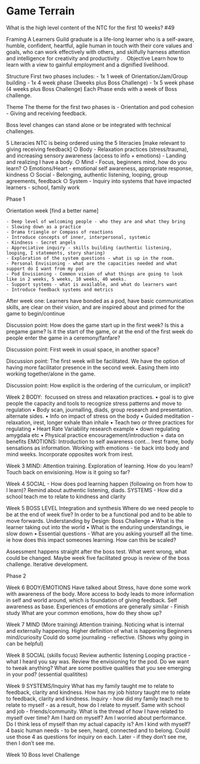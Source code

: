 # Game Terrain
What is the high level content of the NTC for the first 10 weeks? #49


Framing
A Learners Guild graduate is a life-long learner who is a self-aware, humble, confident, heartful, agile human in touch with their core values and goals, who can work effectively with others, and skilfully harness attention and intelligence for creativity and productivity .
 
Objective
Learn how to learn with a view to gainful employment and a dignified livelihood.

Structure
First two phases includes:
	- 1x 1 week of Orientation/Jam/Group building
	- 1x 4 week phase (3weeks plus Boss Challenge)
	- 1x 5 week phase (4 weeks plus Boss Challenge)
Each Phase ends with a week of Boss challenge.


Theme
The theme for the first two phases is 
	- Orientation and pod cohesion
	- Giving and receiving feedback.

Boss level changes can stand alone or be integrated with technical challenges.

5 Literacies
NTC is being ordered using the 5 literacies [make relevant to giving receiving feedback]
	○ Body - Relaxation practices (stress/trauma), and increasing sensory awareness (access to info + emotions) - Landing and realizing I have a body. 
	○ Mind - Focus, beginners mind, how do you learn?
	○ Emotions/Heart - emotional self awareness, appropriate response, kindness
	○ Social - Belonging, authentic listening, looping, group agreements, feedback
	○ System - Inquiry into systems that have impacted learners - school, family work


Phase 1

Orientation week [find a better name]

	- Deep level of welcoming people - who they are and what they bring
	- Slowing down as a practice
	- Drama triangle or Compass of reactions
	- Introduce concepts of inner, interpersonal, systemic
	- Kindness - Secret angels
	- Appreciative inquiry - skills building (authentic listening, looping, I statements, story sharing)
	- Exploration of the system questions - what is up in the room. 
	- Personal Envisioning - what are the capacities needed and what support do I want from my pod
	- Pod Envisioning - Common vision of what things are going to look like in 2 weeks, 5 weeks, 10 weeks, 40 weeks.
	- Support systems - what is available, and what do learners want 
	- Introduce feedback systems and metrics

After week one:
Learners have bonded as a pod, have basic communication skills, are clear on their vision, and are inspired about and primed for the game to begin/continue

Discussion point: How does the game start up in the first week? Is this a pregame game? Is it the start of the game, or at the end of the first week do people enter the game in a ceremony/fanfare?

Discussion point: First week in usual space, in another space?

Discussion point: The first week will be facilitated. We have the option of having more facilitator presence in the second week. Easing them into working together/alone in the game. 

Discussion point: How explicit is the ordering of the curriculum, or implicit?



Week 2
BODY:  focussed on stress and relaxation practices.
	• goal is to give people the capacity and tools to recognize stress patterns and move to regulation
	• Body scan, journalling, diads, group research and presentation. alternate sides.
	• Info on impact of stress on the body
	• Guided meditation - relaxation, irest, longer exhale than inhale
	• Teach two or three practices for regulating
	• Heart Rate Variability research example
	• down regulating amygdala etc
	• Physical practice encouragement/introduction + data on benefits
EMOTIONS: Introduction to self awareness cont… Irest frame, body sensations as information. Working with emotions - tie back into body and mind weeks. Incorporate opposites work from irest. 


Week 3
MIND: Attention training. Exploration of learning. How do you learn?
Touch back on envisioning. How is it going so far?


Week 4
SOCIAL - How does pod learning happen (following on from how to I learn)? Remind about authentic listening, diads.
SYSTEMS - How did a school teach me to relate to kindness and clarity


Week 5
BOSS LEVEL
Integration and synthesis
Where do we need people to be at the end of week five? In order to be a functional pod and to be able to move forwards.
Understanding by Design: Boss Challenge
	• What is the learner taking out into the world
	• What is the enduring understandings, ie slow down
	• Essential questions - What are you asking yourself all the time. ie how does this impact someones learning. How can this be scaled? 

Assessment happens straight after the boss test. What went wrong, what could be changed. 
Maybe week five facilitated group is review of the boss challenge. Iterative development.



Phase 2 

Week 6
BODY/EMOTIONS
Have talked about Stress, have done some work with awareness of the body.
More access to body leads to more information in self and world around, which is foundation of giving feedback. 
Self awareness as base.
Experiences of emotions are generally similar - Finish study 
What are your common emotions, how do they show up?


Week 7
MIND (More training)
Attention training. Noticing what is internal and externally happening.
Higher definition of what is happening
Beginners mind/curiosity
Could do some journaling - reflective. (Shows why going in can be helpful)


Week 8
SOCIAL (skills focus)
Review authentic listening
Looping practice - what I heard you say was.
Review the envisioning for the pod. Do we want to tweak anything? 
What are some positive qualities that you see emerging in your pod? (essential qualitites)


Week 9
SYSTEMS/Inquiry
What has my family taught me to relate to feedback, clarity and kindness.
How has my job history taught me to relate to feedback, clarity and kindness.
Inquiry - how did my family teach me to relate to myself - as a result, how do I relate to myself.
Same with school and job - friends/community.
What is the thread of how I have related to myself over time? Am I hard on myself? Am I worried about performance. Do I think less of myself than my actual capacity is? Am I kind with myself? 
4 basic human needs - to be seen, heard, connected and to belong.
Could use those 4 as questions for inquiry on each.
Later - if they don’t see me, then I don’t see me.



Week 10
Boss level Challenge

